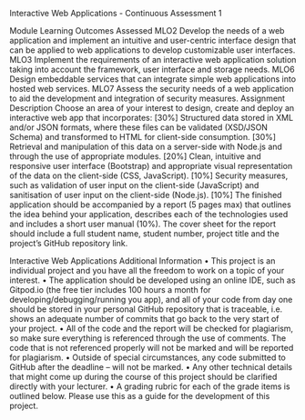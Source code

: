 Interactive Web Applications - Continuous Assessment 1

Module Learning Outcomes Assessed
MLO2 Develop the needs of a web application and implement an intuitive and user-centric interface design that can be applied to web applications to develop customizable user interfaces.
MLO3 Implement the requirements of an interactive web application solution taking into account the framework, user interface and storage needs.
MLO6 Design embeddable services that can integrate simple web applications into hosted web services.
MLO7 Assess the security needs of a web application to aid the development and integration of security measures.
Assignment Description
Choose an area of your interest to design, create and deploy an interactive web app that incorporates: [30%] Structured data stored in XML and/or JSON formats, where these files can be validated
(XSD/JSON Schema) and transformed to HTML for client-side consumption.
[30%] Retrieval and manipulation of this data on a server-side with Node.js and through the use
of appropriate modules.
[20%] Clean, intuitive and responsive user interface (Bootstrap) and appropriate visual
representation of the data on the client-side (CSS, JavaScript).
[10%] Security measures, such as validation of user input on the client-side (JavaScript) and
sanitisation of user input on the client-side (Node.js).
[10%] The finished application should be accompanied by a report (5 pages max) that outlines the idea behind your application, describes each of the technologies used and includes a short user manual (10%). The cover sheet for the report should include a full student name, student number, project title and the project’s GitHub repository link.
 
Interactive Web Applications
Additional Information
• This project is an individual project and you have all the freedom to work on a topic of your
interest.
• The application should be developed using an online IDE, such as Gitpod.io (the free tier includes 100 hours a month for developing/debugging/running you app), and all of your code from day one should be stored in your personal GitHub repository that is traceable, i.e. shows an adequate number of commits that go back to the very start of your project.
• All of the code and the report will be checked for plagiarism, so make sure everything is referenced through the use of comments. The code that is not referenced properly will not be marked and will be reported for plagiarism.
• Outside of special circumstances, any code submitted to GitHub after the deadline – will not be marked.
• Any other technical details that might come up during the course of this project should be clarified directly with your lecturer.
• A grading rubric for each of the grade items is outlined below. Please use this as a guide for the development of this project.